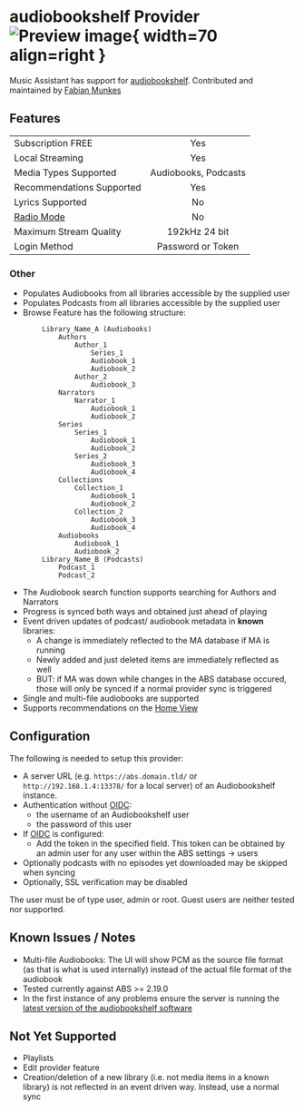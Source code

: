 # audiobookshelf Provider ![Preview image](../assets/icons/audiobookshelf-icon.png){ width=70 align=right }

Music Assistant has support for [audiobookshelf](https://www.audiobookshelf.org/). Contributed and maintained by [Fabian Munkes](https://github.com/fmunkes)

## Features

|           |                     |
|:-----------------------|:---------------------:|
| Subscription FREE | Yes |
| Local Streaming   | Yes |
| Media Types Supported | Audiobooks, Podcasts |
| Recommendations Supported | Yes |
| Lyrics Supported | No |
| [Radio Mode](https://www.music-assistant.io/ui/#track-menu) | No |
| Maximum Stream Quality | 192kHz 24 bit |
| Login Method | Password or Token |

### Other

- Populates Audiobooks from all libraries accessible by the supplied user
- Populates Podcasts from all libraries accessible by the supplied user
- Browse Feature has the following structure:

```
        Library_Name_A (Audiobooks)
            Authors
                Author_1
                    Series_1
                    Audiobook_1
                    Audiobook_2
                Author_2
                    Audiobook_3
            Narrators
                Narrator_1
                    Audiobook_1
                    Audiobook_2
            Series
                Series_1
                    Audiobook_1
                    Audiobook_2
                Series_2
                    Audiobook_3
                    Audiobook_4
            Collections
                Collection_1
                    Audiobook_1
                    Audiobook_2
                Collection_2
                    Audiobook_3
                    Audiobook_4
            Audiobooks
                Audiobook_1
                Audiobook_2
        Library_Name_B (Podcasts)
            Podcast_1
            Podcast_2
```

- The Audiobook search function supports searching for Authors and Narrators
- Progress is synced both ways and obtained just ahead of playing
- Event driven updates of podcast/ audiobook metadata in **known** libraries:
    - A change is immediately reflected to the MA database if MA is running
    - Newly added and just deleted items are immediately reflected as well
    - BUT: if MA was down while changes in the ABS database occured, those will only be synced if a normal provider sync is triggered
- Single and multi-file audiobooks are supported
- Supports recommendations on the [Home View](../ui.md/#view-home)

## Configuration

The following is needed to setup this provider:

- A server URL (e.g. `https://abs.domain.tld/` or `http://192.168.1.4:13378/` for a local server) of an Audiobookshelf instance. 
- Authentication without [OIDC](https://www.audiobookshelf.org/guides/oidc_authentication/):
    - the username of an Audiobookshelf user
    - the password of this user
- If [OIDC](https://www.audiobookshelf.org/guides/oidc_authentication/) is configured:
    - Add the token in the specified field. This token can be obtained by an admin user for any user within the ABS settings -> users
- Optionally podcasts with no episodes yet downloaded may be skipped when syncing
- Optionally, SSL verification may be disabled

The user must be of type user, admin or root. Guest users are neither tested nor supported. 

## Known Issues / Notes

- Multi-file Audiobooks: The UI will show PCM as the source file format (as that is what is used internally) instead of the actual file format of the audiobook
- Tested currently against ABS >= 2.19.0
- In the first instance of any problems ensure the server is running the [latest version of the audiobookshelf software](https://github.com/advplyr/audiobookshelf/releases)

## Not Yet Supported

- Playlists
- Edit provider feature
- Creation/deletion of a new library (i.e. not media items in a known library) is not reflected in an event driven way. Instead, use a normal sync
